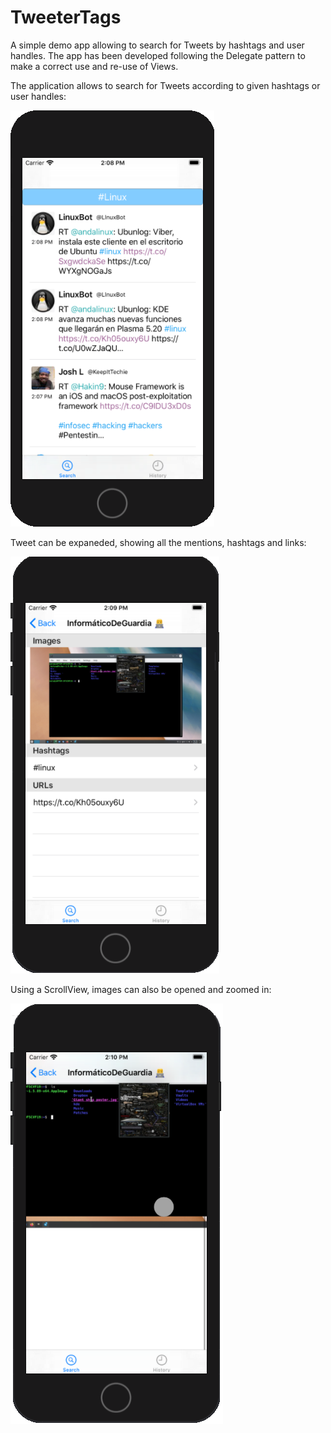# TweeterTags
A simple demo app allowing to search for Tweets by hashtags and user handles. The app has been developed following the Delegate pattern to make a correct use and re-use of Views.

The application allows to search for Tweets according to given hashtags or user handles: 

![Alt text](Screenshots/Screenshot1.png?raw=true "View1")

Tweet can be expaneded, showing all the mentions, hashtags and links:

![Alt text](Screenshots/Screenshot2.png?raw=true "View2")

Using a ScrollView, images can also be opened and zoomed in:

![Alt text](Screenshots/Screenshot3.png?raw=true "View3")
